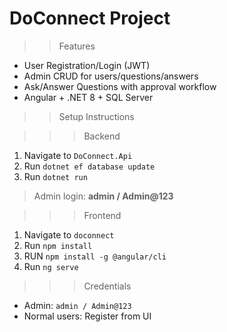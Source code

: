 # DoConnect Project

>>Features
- User Registration/Login (JWT)
- Admin CRUD for users/questions/answers
- Ask/Answer Questions with approval workflow
- Angular + .NET 8 + SQL Server

>>Setup Instructions

  >>>Backend
  1. Navigate to `DoConnect.Api`
  2. Run `dotnet ef database update`
  3. Run `dotnet run`
  > Admin login: **admin / Admin@123**
  
  >>>Frontend
  1. Navigate to `doconnect`
  2. Run `npm install`
  3. RUN `npm install -g @angular/cli`
  3. Run `ng serve`
  
  >>>Credentials
  - Admin: `admin / Admin@123`
  - Normal users: Register from UI
